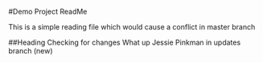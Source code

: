#Demo Project ReadMe

This is a simple reading file which would cause a conflict in master branch

##Heading 
Checking for changes 
What up 
Jessie Pinkman
in updates branch (new)